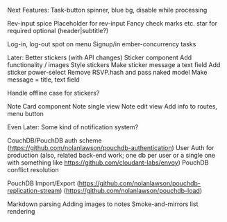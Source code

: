 Next Features:
Task-button spinner, blue bg, disable while processing

Rev-input spice
  Placeholder for rev-input
  Fancy check marks etc.
  star for required
  optional (header|subtitle?)

Log-in, log-out spot on menu
Signup/in ember-concurrency tasks


Later:
Better stickers (with API changes)
  Sticker component
    Add functionality / images
    Style stickers
  Make sticker message a text field
  Add sticker power-select
  Remove RSVP.hash and pass naked model
  Make message = title, text field

Handle offline case for stickers?

Note Card component
  Note single view
  Note edit view
Add info to routes, menu button


Even Later:
Some kind of notification system?

CouchDB/PouchDB auth scheme
  (https://github.com/nolanlawson/pouchdb-authentication)
User Auth for production
  (also, related back-end work; one db per user or a single one with something like https://github.com/cloudant-labs/envoy)
PouchDB conflict resolution

PouchDB Import/Export (https://github.com/nolanlawson/pouchdb-replication-stream)
(https://github.com/nolanlawson/pouchdb-load)

Markdown parsing
Adding images to notes
Smoke-and-mirrors list rendering

